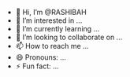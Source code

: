 - 👋 Hi, I’m @RASHIBAH
- 👀 I’m interested in ...
- 🌱 I’m currently learning ...
- 💞️ I’m looking to collaborate on ...
- 📫 How to reach me ...
- 😄 Pronouns: ...
- ⚡ Fun fact: ...

<!---
RASHIBAH/RASHIBAH is a ✨ special ✨ repository because its `README.md` (this file) appears on your GitHub profile.
You can click the Preview link to take a look at your changes.
--->
